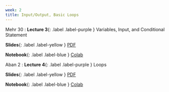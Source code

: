 ```yaml
---
week: 2
title: Input/Output, Basic Loops
---
```


Mehr 30
: **Lecture 3**{: .label .label-purple } Variables, Input, and Conditional Statement

  **Slides**{: .label .label-yellow } [PDF](../assets/lectures/Python-Session-3.pdf)

  **Notebook**{: .label .label-blue } [Colab](https://colab.research.google.com/drive/1VOU4i69hbOFKw0XkUj4sNyWSTl54Dla1?usp=sharing)

Aban 2
: **Lecture 4**{: .label .label-purple } Loops

  **Slides**{: .label .label-yellow } [PDF](../assets/lectures/Python-Session-4.pdf)

  **Notebook**{: .label .label-blue } [Colab](https://colab.research.google.com/drive/1-oQq760_VonbaU_Ay8S6P3zWYOcEmeVE?usp=sharing)